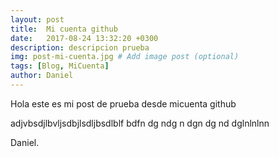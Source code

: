 ```yaml
---
layout: post
title:  Mi cuenta github
date:   2017-08-24 13:32:20 +0300
description: descripcion prueba
img: post-mi-cuenta.jpg # Add image post (optional)
tags: [Blog, MiCuenta]
author: Daniel 
---
```

Hola este es mi post de prueba desde micuenta github

adjvbsdjlbvljsdbjlsdljbsdlblf
bdfn
dg
ndg
n
dgn
dg
nd
dglnlnlnn

Daniel.
